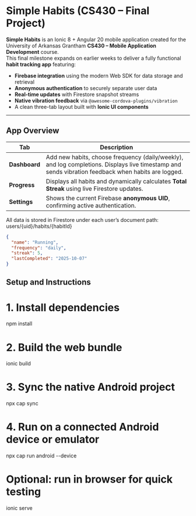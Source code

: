 # Simple Habits (CS430 – Final Project)

**Simple Habits** is an Ionic 8 + Angular 20 mobile application created for the University of Arkansas Grantham **CS430 – Mobile Application Development** course.  
This final milestone expands on earlier weeks to deliver a fully functional **habit tracking app** featuring:

- **Firebase integration** using the modern Web SDK for data storage and retrieval  
- **Anonymous authentication** to securely separate user data  
- **Real-time updates** with Firestore snapshot streams  
- **Native vibration feedback** via `@awesome-cordova-plugins/vibration`  
- A clean three-tab layout built with **Ionic UI components**

---

## App Overview

| Tab | Description |
|-----|--------------|
| **Dashboard** | Add new habits, choose frequency (daily/weekly), and log completions.  Displays live timestamp and sends vibration feedback when habits are logged. |
| **Progress** | Displays all habits and dynamically calculates **Total Streak** using live Firestore updates. |
| **Settings** | Shows the current Firebase **anonymous UID**, confirming active authentication. |

All data is stored in Firestore under each user’s document path: users/{uid}/habits/{habitId}


```json
{
  "name": "Running",
  "frequency": "daily",
  "streak": 5,
  "lastCompleted": "2025-10-07"
}
```
## Setup and Instructions

# 1. Install dependencies
npm install

# 2. Build the web bundle
ionic build

# 3. Sync the native Android project
npx cap sync

# 4. Run on a connected Android device or emulator
npx cap run android --device

# Optional: run in browser for quick testing
ionic serve




